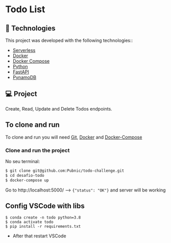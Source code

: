 # Todo List

## 🚀 Technologies

This project was developed with the following technologies::

- [Serverless](https://www.serverless.com/)
- [Docker](https://www.docker.com/)
- [Docker Compose](https://docs.docker.com/compose/)
- [Python](https://www.python.org/)
- [FastAPI](https://fastapi.tiangolo.com/)
- [PynamoDB](https://github.com/pynamodb/PynamoDB)


## 💻 Project

Create, Read, Update and Delete Todos endpoints.

## To clone and run

To clone and run you will need [Git](https://git-scm.com), [Docker](https://www.docker.com/) and [Docker-Compose](https://docs.docker.com/compose/)

### Clone and run the project
No seu terminal:
```sh
$ git clone git@github.com:Pubnic/todo-challenge.git
$ cd desafio-todo
$ docker-compose up
```

Go to http://localhost:5000/ --> `{"status": "OK"}` and server will be working

## Config VSCode with libs

```
$ conda create -n todo python=3.8
$ conda activate todo
$ pip install -r requirements.txt
```

- After that restart VSCode
